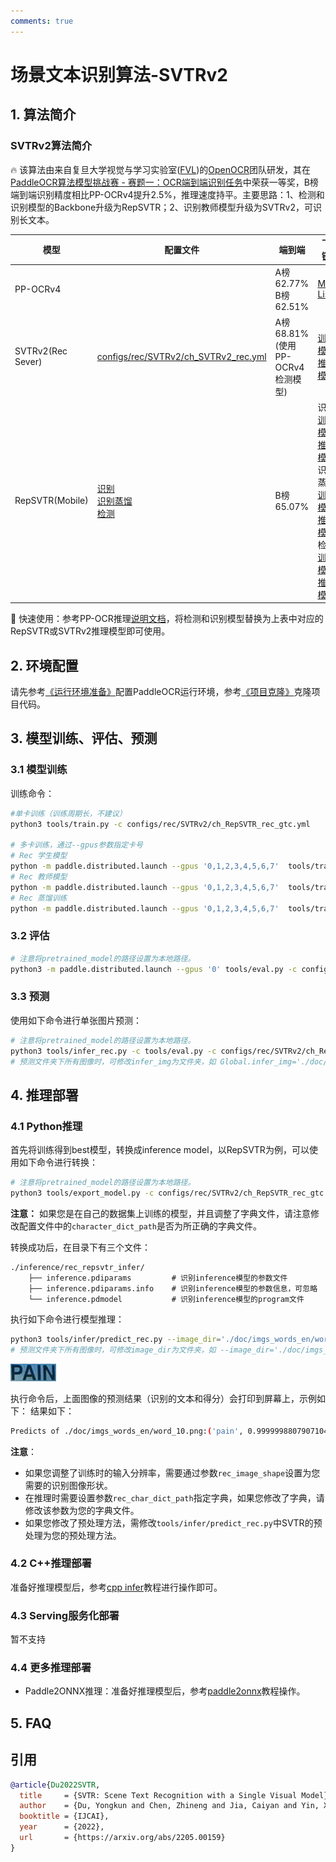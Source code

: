 ```yaml
---
comments: true
---
```


# 场景文本识别算法-SVTRv2

## 1. 算法简介

### SVTRv2算法简介

🔥 该算法由来自复旦大学视觉与学习实验室([FVL](https://fvl.fudan.edu.cn))的[OpenOCR](https://github.com/Topdu/OpenOCR)团队研发，其在[PaddleOCR算法模型挑战赛 - 赛题一：OCR端到端识别任务](https://aistudio.baidu.com/competition/detail/1131/0/introduction)中荣获一等奖，B榜端到端识别精度相比PP-OCRv4提升2.5%，推理速度持平。主要思路：1、检测和识别模型的Backbone升级为RepSVTR；2、识别教师模型升级为SVTRv2，可识别长文本。

|模型|配置文件|端到端|下载链接|
| --- | --- | --- | --- |
|PP-OCRv4| |A榜 62.77% <br> B榜 62.51%| [Model List](../../ppocr/model_list.md) |
|SVTRv2(Rec Sever)|[configs/rec/SVTRv2/ch_SVTRv2_rec.yml](https://github.com/PaddlePaddle/PaddleOCR/tree/main/configs/rec/SVTRv2/ch_SVTRv2_rec.yml)|A榜 68.81% (使用PP-OCRv4检测模型)| [训练模型](https://paddleocr.bj.bcebos.com/openatom/openatom_rec_svtrv2_ch_train.tar) / [推理模型](https://paddleocr.bj.bcebos.com/openatom/openatom_rec_svtrv2_ch_infer.tar) |
|RepSVTR(Mobile)|[识别](https://github.com/PaddlePaddle/PaddleOCR/tree/main/configs/rec/SVTRv2/ch_RepSVTR_rec.yml) <br> [识别蒸馏](https://github.com/PaddlePaddle/PaddleOCR/tree/main/configs/rec/SVTRv2/ch_SVTRv2_rec_distillation.yml) <br> [检测](https://github.com/PaddlePaddle/PaddleOCR/tree/main/configs/det/det_repsvtr_db.yml)|B榜 65.07%| 识别: [训练模型](https://paddleocr.bj.bcebos.com/openatom/openatom_rec_repsvtr_ch_train.tar) / [推理模型](https://paddleocr.bj.bcebos.com/openatom/openatom_rec_repsvtr_ch_infer.tar) <br> 识别蒸馏: [训练模型](https://paddleocr.bj.bcebos.com/openatom/openatom_rec_svtrv2_distill_ch_train.tar) / [推理模型](https://paddleocr.bj.bcebos.com/openatom/openatom_rec_svtrv2_distill_ch_infer.tar) <br> 检测: [训练模型](https://paddleocr.bj.bcebos.com/openatom/openatom_det_repsvtr_ch_train.tar) / [推理模型](https://paddleocr.bj.bcebos.com/openatom/openatom_det_repsvtr_ch_infer.tar) |

🚀 快速使用：参考PP-OCR推理[说明文档](https://github.com/PaddlePaddle/PaddleOCR/blob/main/doc/doc_ch/inference_ppocr.md)，将检测和识别模型替换为上表中对应的RepSVTR或SVTRv2推理模型即可使用。

## 2. 环境配置

请先参考[《运行环境准备》](../../ppocr/environment.md)配置PaddleOCR运行环境，参考[《项目克隆》](../../ppocr/blog/clone.md)克隆项目代码。

## 3. 模型训练、评估、预测

### 3.1 模型训练

训练命令：

```bash linenums="1"
#单卡训练（训练周期长，不建议）
python3 tools/train.py -c configs/rec/SVTRv2/ch_RepSVTR_rec_gtc.yml

# 多卡训练，通过--gpus参数指定卡号
# Rec 学生模型
python -m paddle.distributed.launch --gpus '0,1,2,3,4,5,6,7'  tools/train.py -c configs/rec/SVTRv2/ch_RepSVTR_rec_gtc.yml
# Rec 教师模型
python -m paddle.distributed.launch --gpus '0,1,2,3,4,5,6,7'  tools/train.py -c configs/rec/SVTRv2/ch_SVTRv2_rec_gtc.yml
# Rec 蒸馏训练
python -m paddle.distributed.launch --gpus '0,1,2,3,4,5,6,7'  tools/train.py -c configs/rec/SVTRv2/ch_SVTRv2_rec_gtc_distill.yml
```

### 3.2 评估

```bash linenums="1"
# 注意将pretrained_model的路径设置为本地路径。
python3 -m paddle.distributed.launch --gpus '0' tools/eval.py -c configs/rec/SVTRv2/ch_RepSVTR_rec_gtc.yml -o Global.pretrained_model=output/ch_RepSVTR_rec_gtc/best_accuracy
```

### 3.3 预测

使用如下命令进行单张图片预测：

```bash linenums="1"
# 注意将pretrained_model的路径设置为本地路径。
python3 tools/infer_rec.py -c tools/eval.py -c configs/rec/SVTRv2/ch_RepSVTR_rec_gtc.yml -o Global.pretrained_model=output/ch_RepSVTR_rec_gtc/best_accuracy Global.infer_img='./doc/imgs_words_en/word_10.png'
# 预测文件夹下所有图像时，可修改infer_img为文件夹，如 Global.infer_img='./doc/imgs_words_en/'。
```

## 4. 推理部署

### 4.1 Python推理

首先将训练得到best模型，转换成inference model，以RepSVTR为例，可以使用如下命令进行转换：

```bash linenums="1"
# 注意将pretrained_model的路径设置为本地路径。
python3 tools/export_model.py -c configs/rec/SVTRv2/ch_RepSVTR_rec_gtc.yml -o Global.pretrained_model=output/ch_RepSVTR_rec_gtc/best_accuracy Global.save_inference_dir=./inference/rec_repsvtr_infer
```

**注意：** 如果您是在自己的数据集上训练的模型，并且调整了字典文件，请注意修改配置文件中的`character_dict_path`是否为所正确的字典文件。

转换成功后，在目录下有三个文件：

```text linenums="1"
./inference/rec_repsvtr_infer/
    ├── inference.pdiparams         # 识别inference模型的参数文件
    ├── inference.pdiparams.info    # 识别inference模型的参数信息，可忽略
    └── inference.pdmodel           # 识别inference模型的program文件
```

执行如下命令进行模型推理：

```bash linenums="1"
python3 tools/infer/predict_rec.py --image_dir='./doc/imgs_words_en/word_10.png' --rec_model_dir='./inference/rec_repsvtr_infer/'
# 预测文件夹下所有图像时，可修改image_dir为文件夹，如 --image_dir='./doc/imgs_words_en/'。
```

![](./images/word_10.png)

执行命令后，上面图像的预测结果（识别的文本和得分）会打印到屏幕上，示例如下：
结果如下：

```bash linenums="1"
Predicts of ./doc/imgs_words_en/word_10.png:('pain', 0.9999998807907104)
```

**注意**：

- 如果您调整了训练时的输入分辨率，需要通过参数`rec_image_shape`设置为您需要的识别图像形状。
- 在推理时需要设置参数`rec_char_dict_path`指定字典，如果您修改了字典，请修改该参数为您的字典文件。
- 如果您修改了预处理方法，需修改`tools/infer/predict_rec.py`中SVTR的预处理为您的预处理方法。

### 4.2 C++推理部署

准备好推理模型后，参考[cpp infer](https://github.com/PaddlePaddle/PaddleOCR/tree/main/deploy/cpp_infer)教程进行操作即可。

### 4.3 Serving服务化部署

暂不支持

### 4.4 更多推理部署

- Paddle2ONNX推理：准备好推理模型后，参考[paddle2onnx](https://github.com/PaddlePaddle/PaddleOCR/tree/main/deploy/paddle2onnx)教程操作。

## 5. FAQ

## 引用

```bibtex
@article{Du2022SVTR,
  title     = {SVTR: Scene Text Recognition with a Single Visual Model},
  author    = {Du, Yongkun and Chen, Zhineng and Jia, Caiyan and Yin, Xiaoting and Zheng, Tianlun and Li, Chenxia and Du, Yuning and Jiang, Yu-Gang},
  booktitle = {IJCAI},
  year      = {2022},
  url       = {https://arxiv.org/abs/2205.00159}
}
```
